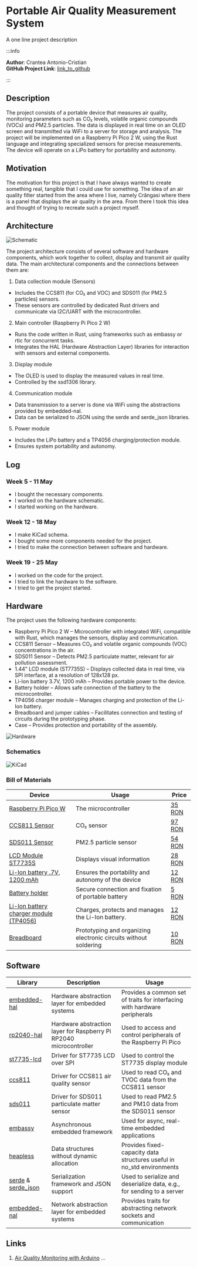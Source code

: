 # Portable Air Quality Measurement System
A one line project description

:::info 

**Author**: Crantea Antonio-Cristian \
**GitHub Project Link**: [link_to_github](https://github.com/UPB-PMRust-Students/proiect-AntonioCC147)

:::

## Description

The project consists of a portable device that measures air quality, monitoring parameters such as CO₂ levels, volatile organic compounds (VOCs) and PM2.5 particles. The data is displayed in real time on an OLED screen and transmitted via WiFi to a server for storage and analysis. The project will be implemented on a Raspberry Pi Pico 2 W, using the Rust language and integrating specialized sensors for precise measurements. The device will operate on a LiPo battery for portability and autonomy.

## Motivation

The motivation for this project is that I have always wanted to create something real, tangible that I could use for something. The idea of ​​an air quality filter started from the area where I live, namely Crângasi where there is a panel that displays the air quality in the area. From there I took this idea and thought of trying to recreate such a project myself.

## Architecture 

![Schematic](Schematic.webp)

The project architecture consists of several software and hardware components, which work together to collect, display and transmit air quality data. The main architectural components and the connections between them are:
1. Data collection module (Sensors)
- Includes the CCS811 (for CO₂ and VOC) and SDS011 (for PM2.5 particles) sensors.
- These sensors are controlled by dedicated Rust drivers and communicate via I2C/UART with the microcontroller.
2. Main controller (Raspberry Pi Pico 2 W)
- Runs the code written in Rust, using frameworks such as embassy or rtic for concurrent tasks.
- Integrates the HAL (Hardware Abstraction Layer) libraries for interaction with sensors and external components.
3. Display module
- The OLED is used to display the measured values ​​in real time.
- Controlled by the ssd1306 library.
4. Communication module
- Data transmission to a server is done via WiFi using the abstractions provided by embedded-nal.
- Data can be serialized to JSON using the serde and serde_json libraries.
5. Power module
- Includes the LiPo battery and a TP4056 charging/protection module.
- Ensures system portability and autonomy.

## Log

<!-- write your progress here every week -->

### Week 5 - 11 May

- I bought the necessary components.
- I worked on the hardware schematic.
- I started working on the hardware.

### Week 12 - 18 May

- I make KiCad schema.
- I bought some more components needed for the project.
- I tried to make the connection between software and hardware.

### Week 19 - 25 May

- I worked on the code for the project.
- I tried to link the hardware to the software.
- I tried to get the project started.

## Hardware

The project uses the following hardware components:

- Raspberry Pi Pico 2 W – Microcontroller with integrated WiFi, compatible with Rust, which manages the sensors, display and communication.
- CCS811 Sensor – Measures CO₂ and volatile organic compounds (VOC) concentrations in the air.
- SDS011 Sensor – Detects PM2.5 particulate matter, relevant for air pollution assessment.
- 1.44” LCD module (ST7735S) – Displays collected data in real time, via SPI interface, at a resolution of 128x128 px.
- Li-Ion battery 3.7V, 1200 mAh – Provides portable power to the device.
- Battery holder – Allows safe connection of the battery to the microcontroller.
- TP4056 charger module – Manages charging and protection of the Li-Ion battery.
- Breadboard and jumper cables – Facilitates connection and testing of circuits during the prototyping phase.
- Case – Provides protection and portability of the assembly.

![Hardware](Hardware.webp)

### Schematics

![KiCad](KiCad.svg)

### Bill of Materials

<!-- Fill out this table with all the hardware components that you might need.

The format is 
```
| [Device](link://to/device) | This is used ... | [price](link://to/store) |

```

-->

| Device | Usage | Price |
|--------|--------|-------|
| [Raspberry Pi Pico W](https://www.raspberrypi.com/documentation/microcontrollers/raspberry-pi-pico.html) | The microcontroller | [35 RON](https://www.optimusdigital.ro/en/raspberry-pi-boards/12394-raspberry-pi-pico-w.html) |
| [CCS811 Sensor](https://www.alldatasheet.com/view.jsp?Searchword=Ccs811&gad_source=1&gbraid=0AAAAADcdDU_F4Pc-M2_tAcBmuLUgEsPky&gclid=Cj0KCQjwlMfABhCWARIsADGXdy9es8Gq25MHrkqpIDHPUDvC4Cd2_QtlVInSv-9lcE9behNyh7-0RpEaAsBjEALw_wcB) | CO₂ sensor | [97 RON](https://www.bitmi.ro/senzor-monitorizare-calitate-aer-co2-ccs811-compatibil-arduino-11164.html) |
| [SDS011 Sensor](https://learn.watterott.com/sensors/sds011/) | PM2.5 particle sensor | [54 RON](https://ardushop.ro/ro/senzori/1391-senzor-optic-pentru-particule-fine-6427854020314.html) |
| [LCD Module ST7735S](https://www.optimusdigital.ro/ro/optoelectronice-lcd-uri/870-modul-lcd-144.html) | Displays visual information | [28 RON](https://www.optimusdigital.ro/ro/optoelectronice-lcd-uri/870-modul-lcd-144.html) |
| [Li-Ion battery .7V, 1200 mAh](https://www.emag.ro/acumulator-li-ion-7v-1200mah-capacitate-mare-reincarcabil-dimensiuni-65-x-17-x-12-mm-albastru-foxmag24-acumulatoralbastru/pd/DGSFNWYBM/) | Ensures the portability and autonomy of the device | [12 RON](https://www.emag.ro/acumulator-li-ion-7v-1200mah-capacitate-mare-reincarcabil-dimensiuni-65-x-17-x-12-mm-albastru-foxmag24-acumulatoralbastru/pd/DGSFNWYBM/) |
| [Battery holder](https://www.emag.ro/suport-priza-baterie-terminale-arc-18650-3-7vdc-00797/pd/DLBL7FYBM/) | Secure connection and fixation of portable battery | [5 RON](https://www.emag.ro/suport-priza-baterie-terminale-arc-18650-3-7vdc-00797/pd/DLBL7FYBM/) |
| [Li-Ion battery charger module (TP4056)](https://www.alldatasheet.com/view.jsp?Searchword=Tp4056%20datasheet&gad_source=1&gbraid=0AAAAADcdDU_-Dk88ddzb5rAj3U-4aOqTd&gclid=Cj0KCQjwlMfABhCWARIsADGXdy_AM16TaMYU8QGKVtIUIcAcZIh-08prfFD1d7BlyRBK6-3Q8_IVKTIaAuj3EALw_wcB) | Charges, protects and manages the Li-Ion battery. | [12 RON](https://www.emag.ro/modul-incarcare-li-ion-li-pol-tp4056-cu-mufa-usb-c-3874784221268/pd/DGLGZKYBM/) |
| [Breadboard](https://www.optimusdigital.ro/ro/prototipare-breadboard-uri/8-breadboard-830-points.html?search_query=Breadboard+HQ&results=145) | Prototyping and organizing electronic circuits without soldering | [10 RON](https://www.optimusdigital.ro/ro/prototipare-breadboard-uri/8-breadboard-830-points.html?search_query=Breadboard+HQ&results=145)

## Software

| Library | Description | Usage |
|---------|-------------|-------|
| [embedded-hal](https://github.com/rust-embedded/embedded-hal) | Hardware abstraction layer for embedded systems | Provides a common set of traits for interfacing with hardware peripherals |
| [rp2040-hal](https://github.com/rp-rs/rp-hal) | Hardware abstraction layer for Raspberry Pi RP2040 microcontroller | Used to access and control peripherals of the Raspberry Pi Pico |
| [st7735-lcd](https://github.com/MKme/ST7735-Color-TFT-Display) | Driver for ST7735 LCD over SPI | Used to control the ST7735 display module |
| [ccs811](https://github.com/maarten-pennings/CCS811) | Driver for CCS811 air quality sensor | Used to read CO₂ and TVOC data from the CCS811 sensor |
| [sds011](https://github.com/paulvha/sds011) | Driver for SDS011 particulate matter sensor | Used to read PM2.5 and PM10 data from the SDS011 sensor |
| [embassy](https://github.com/embassy-rs/embassy) | Asynchronous embedded framework | Used for async, real-time embedded applications |
| [heapless](https://github.com/japaric/heapless) | Data structures without dynamic allocation | Provides fixed-capacity data structures useful in no_std environments |
| [serde](https://github.com/serde-rs/serde) & [serde_json](https://github.com/serde-rs/json) | Serialization framework and JSON support | Used to serialize and deserialize data, e.g., for sending to a server |
| [embedded-nal](https://github.com/rust-embedded-community/embedded-nal) | Network abstraction layer for embedded systems | Provides traits for abstracting network sockets and communication |

## Links

<!-- Add a few links that inspired you and that you think you will use for your project -->

1. [Air Quality Monitoring with Arduino](https://www.youtube.com/watch?v=lDyk67QEk0k)
...